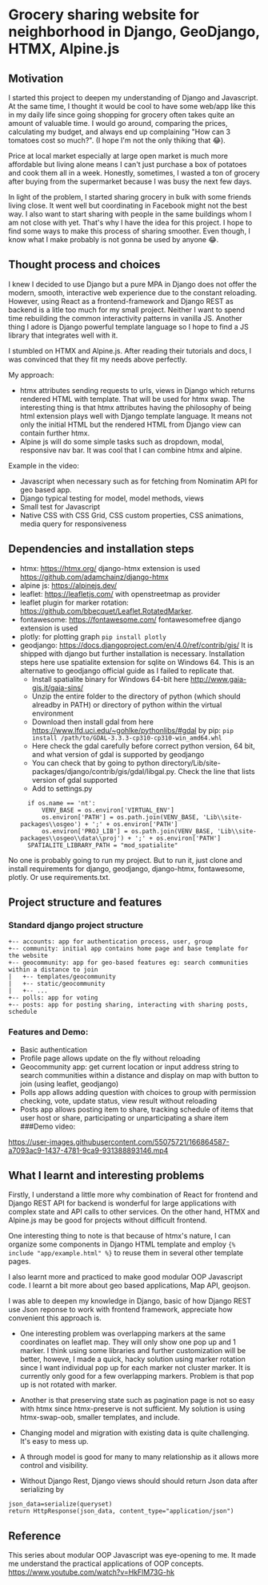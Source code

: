 # Grocery sharing website for neighborhood in Django, GeoDjango, HTMX, Alpine.js

## Motivation

I started this project to deepen my understanding of Django and Javascript. At the same time, I thought it would be cool to have some web/app like this in my daily life since going shopping for grocery often takes quite an amount of valuable time. I would go around, comparing the prices, calculating my budget, and always end up complaining "How can 3 tomatoes cost so much?". (I hope I'm not the only thiking that :joy:). 


Price at local market especially at large open market is much more affordable but living alone means I can't just purchase a box of potatoes and cook them all in a week. Honestly, sometimes, I wasted a ton of grocery after buying from the supermarket because I was busy the next few days.

In light of the problem, I started sharing grocery in bulk with some friends living close. It went well but coordinating in Facebook might not the best way.
I also want to start sharing with people in the same buildings whom I am not close with yet.
That's why I have the idea for this project. I hope to find some ways to make this process of sharing smoother.
Even though, I know what I make probably is not gonna be used by anyone :joy:.


## Thought process and choices

I knew I decided to use Django but a pure MPA in Django does not offer the modern, smooth, interactive web experience due to the constant reloading.
However, using React as a frontend-framework and Django REST as backend is a litle too much for my small project. Neither I want to spend time rebuilding the common interactivity patterns in vanilla JS. Another thing I adore is Django powerful template language so I hope to find a JS library that integrates well with it. 

I stumbled on HTMX and Alpine.js. After reading their tutorials and docs, I was convinced that they fit my needs above perfectly.

My approach:
- htmx attributes sending requests to urls, views in Django which returns rendered HTML with template. That will be used for htmx swap. The interesting thing is that htmx attributes having the philosophy of being html extension plays well with Django template language. It means not only the initial HTML but the rendered HTML from Django view can contain further htmx.
- Alpine js will do some simple tasks such as dropdown, modal, responsive nav bar. It was cool that I can combine htmx and alpine. 

Example in the video:


- Javascript when necessary such as for fetching from Nominatim API for geo based app. 
- Django typical testing for model, model methods, views
- Small test for Javascript
- Native CSS with CSS Grid, CSS custom properties, CSS animations, media query for responsiveness

## Dependencies and installation steps
- htmx: https://htmx.org/ django-htmx extension is used https://github.com/adamchainz/django-htmx
- alpine js: https://alpinejs.dev/
- leaflet: https://leafletjs.com/ with openstreetmap as provider
- leaflet plugin for marker rotation: https://github.com/bbecquet/Leaflet.RotatedMarker.
- fontawesome: https://fontawesome.com/ fontawesomefree django extension is used 
- plotly: for plotting graph `pip install plotly`
- geodjango: https://docs.djangoproject.com/en/4.0/ref/contrib/gis/ It is shipped with django but further installation is necessary. Installation steps here use spatialite extension for sqlite on Windows 64. This is an alternative to geodjango official guide as I failed to replicate that. 
  - Install spatialite binary for Windows 64-bit here http://www.gaia-gis.it/gaia-sins/
  - Unzip the entire folder to the directory of python (which should alreadby in PATH) or directory of python within the virtual environment
  - Download then install gdal from here  https://www.lfd.uci.edu/~gohlke/pythonlibs/#gdal by pip: `pip install /path/to/GDAL‑3.3.3‑cp310‑cp310‑win_amd64.whl`
  - Here check the gdal carefully before correct python version, 64 bit, and what version of gdal is supported by geodjango
  - You can check that by going to python directory/Lib/site-packages/django/contrib/gis/gdal/libgal.py. Check the line that lists version of gdal supported
  - Add to settings.py
  ```
    if os.name == 'nt':
        VENV_BASE = os.environ['VIRTUAL_ENV']
        os.environ['PATH'] = os.path.join(VENV_BASE, 'Lib\\site-packages\\osgeo') + ';' + os.environ['PATH']
        os.environ['PROJ_LIB'] = os.path.join(VENV_BASE, 'Lib\\site-packages\\osgeo\\data\\proj') + ';' + os.environ['PATH']
    SPATIALITE_LIBRARY_PATH = "mod_spatialite"
    ```
No one is probably going to run my project. But to run it, just clone and install requirements for django, geodjango, django-htmx, fontawesome, plotly. 
Or use requirements.txt. 

## Project structure and features

### Standard django project structure 
```
+-- accounts: app for authentication process, user, group
+-- community: initial app contains home page and base template for the website
+-- geocommunity: app for geo-based features eg: search communities within a distance to join 
|   +-- templates/geocommunity
|   +-- static/geocommunity
|   +-- ...
+-- polls: app for voting
+-- posts: app for posting sharing, interacting with sharing posts, schedule
```

### Features and Demo: 

- Basic authentication
- Profile page  allows update on the fly without reloading
- Geocommunity app: get current location or input address string to search communities within a distance and display on map with button to join (using leaflet, geodjango)
- Polls app allows adding question with choices to group with permission checking, vote, update status, view result without reloading
- Posts app allows posting item to share, tracking schedule of items that user host or share, participating or unparticipating a share item
###Demo video:



https://user-images.githubusercontent.com/55075721/166864587-a7093ac9-1437-4781-9ca9-931388893146.mp4



## What I learnt and interesting problems
Firstly, I understand a little more why combination of React for frontend and Django REST API for backend is wonderful for large applications with complex state and API calls to other services. On the other hand, HTMX and Alpine.js may be good for projects without difficult frontend. 

One interesting thing to note is that because of htmx's nature, I can organize some components in Django HTML template and employ 
`{% include "app/example.html" %}` to reuse them in several other template pages. 

I also learnt more and practiced to make good modular OOP Javascript code. I learnt a bit more about geo based applications, Map API, geojson.  

I was able to deepen my knowledge in Django, basic of how Django REST use Json reponse to work with frontend framework, appreciate how convenient this approach is.

- One interesting problem was overlapping markers at the same coordinates on leaflet map. They will only show one pop up and 1 marker. I think using some libraries and further customization will be better, howeve, I made a quick, hacky solution using marker rotation since I want individual pop up for each marker not cluster marker. It is currently only good for a few overlapping markers. Problem is that pop up is not rotated with marker.

- Another is that preserving state such as pagination page is not so easy with htmx since htmx-preserve is not sufficient. My solution is using htmx-swap-oob, smaller templates, and include.   

- Changing model and migration with existing data is quite challenging. It's easy to mess up. 

- A through model is good for many to many relationship as it allows more control and visibility. 

- Without Django Rest, Django views should should return Json data after serializing by 
```
json_data=serialize(queryset)
return HttpResponse(json_data, content_type="application/json")
```


## Reference

This series about modular OOP Javascript was eye-opening to me. It made me understand the practical applications of OOP concepts.
https://www.youtube.com/watch?v=HkFlM73G-hk









